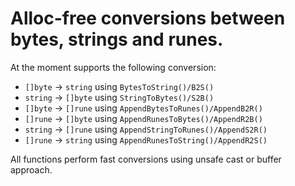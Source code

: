 # Alloc-free conversions between bytes, strings and runes.

At the moment supports the following conversion:
* `[]byte` -> `string` using `BytesToString()/B2S()`
* `string` -> `[]byte` using `StringToBytes()/S2B()`
* `[]byte` -> `[]rune` using `AppendBytesToRunes()/AppendB2R()`
* `[]rune` -> `[]byte` using `AppendRunesToBytes()/AppendR2B()`
* `string` -> `[]rune` using `AppendStringToRunes()/AppendS2R()`
* `[]rune` -> `string` using `AppendRunesToString()/AppendR2S()`

All functions perform fast conversions using unsafe cast or buffer approach.
